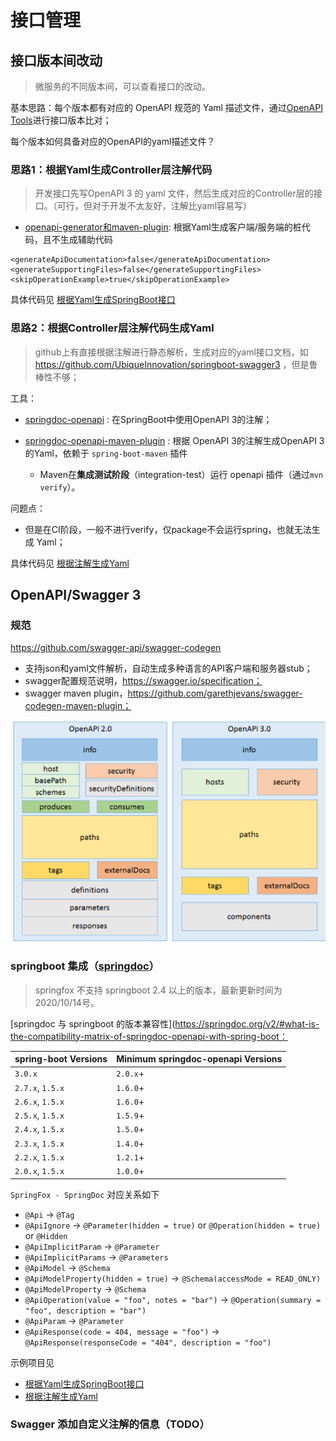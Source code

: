 # 接口管理



## 接口版本间改动

> 微服务的不同版本间，可以查看接口的改动。

基本思路：每个版本都有对应的 OpenAPI 规范的 Yaml 描述文件，通过[OpenAPI Tools](https://github.com/OpenAPITools/openapi-diff)进行接口版本比对；

每个版本如何具备对应的OpenAPI的yaml描述文件？



### 思路1：根据Yaml生成Controller层注解代码

> 开发接口先写OpenAPI 3 的 yaml 文件，然后生成对应的Controller层的接口。（可行，但对于开发不太友好，注解比yaml容易写）

- [openapi-generator和maven-plugin](https://github.com/OpenAPITools/openapi-generator): 根据Yaml生成客户端/服务端的桩代码，且不生成辅助代码

```
<generateApiDocumentation>false</generateApiDocumentation>
<generateSupportingFiles>false</generateSupportingFiles>
<skipOperationExample>true</skipOperationExample>
```

具体代码见 [根据Yaml生成SpringBoot接口](https://gitee.com/luckyQQQ/lifelearning/tree/master/java/spring/spring-boot-openapi-generator)



### **思路2：根据Controller**层注解代码生成Yaml

> github上有直接根据注解进行静态解析，生成对应的yaml接口文档，如 https://github.com/UbiqueInnovation/springboot-swagger3 ，但是鲁棒性不够；

工具：

- [springdoc-openapi](https://github.com/springdoc/springdoc-openapi) : 在SpringBoot中使用OpenAPI 3的注解；

- [springdoc-openapi-maven-plugin](https://github.com/springdoc/springdoc-openapi-maven-plugin) : 根据 OpenAPI 3的注解生成OpenAPI 3的Yaml，依赖于 `spring-boot-maven` 插件
  - Maven在**集成测试阶段**（integration-test）运行 openapi 插件（通过`mvn verify`）。



问题点：

- 但是在CI阶段，一般不进行verify，仅package不会运行spring，也就无法生成 Yaml；

具体代码见 [根据注解生成Yaml](https://gitee.com/luckyQQQ/lifelearning/tree/master/java/spring/springboot-springdoc-openapi-generate-yaml)



## OpenAPI/Swagger 3

### 规范

https://github.com/swagger-api/swagger-codegen

- 支持json和yaml文件解析，自动生成多种语言的API客户端和服务器stub；
- swagger配置规范说明，https://swagger.io/specification；
- swagger maven plugin，https://github.com/garethjevans/swagger-codegen-maven-plugin；

![OpenAPI2.0 OpenAPI3.0 info](pics/swagger.png)



### springboot 集成（[springdoc](https://github.com/springdoc/springdoc-openapi)）

> springfox 不支持 springboot 2.4 以上的版本，最新更新时间为 2020/10/14号。

[springdoc 与 springboot 的版本兼容性](https://springdoc.org/v2/#what-is-the-compatibility-matrix-of-springdoc-openapi-with-spring-boot：

| spring-boot Versions | Minimum springdoc-openapi Versions |
| :------------------- | :--------------------------------- |
| `3.0.x`              | `2.0.x`+                           |
| `2.7.x`, `1.5.x`     | `1.6.0`+                           |
| `2.6.x`, `1.5.x`     | `1.6.0`+                           |
| `2.5.x`, `1.5.x`     | `1.5.9`+                           |
| `2.4.x`, `1.5.x`     | `1.5.0`+                           |
| `2.3.x`, `1.5.x`     | `1.4.0`+                           |
| `2.2.x`, `1.5.x`     | `1.2.1`+                           |
| `2.0.x`, `1.5.x`     | `1.0.0`+                           |



`SpringFox - SpringDoc` 对应关系如下

- `@Api` → `@Tag`
- `@ApiIgnore` → `@Parameter(hidden = true)` or `@Operation(hidden = true)` or `@Hidden`
- `@ApiImplicitParam` → `@Parameter`
- `@ApiImplicitParams` → `@Parameters`
- `@ApiModel` → `@Schema`
- `@ApiModelProperty(hidden = true)` → `@Schema(accessMode = READ_ONLY)`
- `@ApiModelProperty` → `@Schema`
- `@ApiOperation(value = "foo", notes = "bar")` → `@Operation(summary = "foo", description = "bar")`
- `@ApiParam` → `@Parameter`
- `@ApiResponse(code = 404, message = "foo")` → `@ApiResponse(responseCode = "404", description = "foo")`



示例项目见

- [根据Yaml生成SpringBoot接口](https://gitee.com/luckyQQQ/lifelearning/tree/master/java/spring/spring-boot-openapi-generator)
- [根据注解生成Yaml](https://gitee.com/luckyQQQ/lifelearning/tree/master/java/spring/springboot-springdoc-openapi-generate-yaml)



### Swagger 添加自定义注解的信息（TODO）

